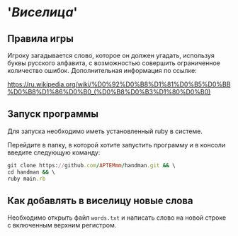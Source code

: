 # '*Виселица*'

## Правила игры
Игроку загадывается слово, которое он должен угадать, используя буквы русского алфавита, с возможностью совершить 
ограниченное количество ошибок.
Дополнительная информация по ссылке:

<https://ru.wikipedia.org/wiki/%D0%92%D0%B8%D1%81%D0%B5%D0%BB%D0%B8%D1%86%D0%B0_(%D0%B8%D0%B3%D1%80%D0%B0)>
## Запуск программы
Для запуска необходимо иметь установленный ruby в системе.

Перейдите в папку, в которой хотите запустить программу и в консоли введите следующую команду:
```ruby
git clone https://github.com/APTEMmm/handman.git && \
cd handman && \
ruby main.rb
```

## Как добавлять в виселицу новые слова
Необходимо открыть файл `words.txt` и написать слово на новой строке с включенным верхним регистром.